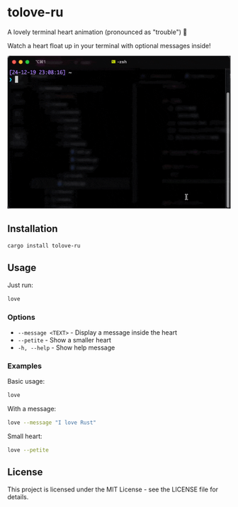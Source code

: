 # tolove-ru

A lovely terminal heart animation (pronounced as "trouble") 💜

Watch a heart float up in your terminal with optional messages inside!

![demo.gif](assets/demo.gif)

## Installation

```bash
cargo install tolove-ru
```

## Usage

Just run:
```bash
love
```

### Options

- `--message <TEXT>` - Display a message inside the heart
- `--petite` - Show a smaller heart
- `-h, --help` - Show help message

### Examples

Basic usage:
```bash
love
```

With a message:
```bash
love --message "I love Rust"
```

Small heart:
```bash
love --petite
```

## License

This project is licensed under the MIT License - see the LICENSE file for details.
